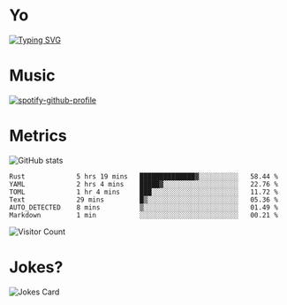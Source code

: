 # Yo

[![Typing SVG](https://readme-typing-svg.herokuapp.com?center=true&lines=Hel++l+o+wo+o+++r+l+++++++++d;Rust;Substrate;Dust;Guts)](https://git.io/typing-svg)

# Music

[![spotify-github-profile](https://spotify-github-profile.vercel.app/api/view?uid=na5blcw6x0jzl3k1m6uxyyk3y&cover_image=true&theme=default&bar_color=276524&bar_color_cover=true)](https://github.com/kittinan/spotify-github-profile)

# Metrics

![GitHub stats](https://github-readme-stats.vercel.app/api?username=AwesomeIbex&count_private=true&show_icons=true&theme=cobalt)

<!--START_SECTION:waka-->

```text
Rust             5 hrs 19 mins   ██████████████▓░░░░░░░░░░   58.44 %
YAML             2 hrs 4 mins    █████▓░░░░░░░░░░░░░░░░░░░   22.76 %
TOML             1 hr 4 mins     ███░░░░░░░░░░░░░░░░░░░░░░   11.72 %
Text             29 mins         █▒░░░░░░░░░░░░░░░░░░░░░░░   05.36 %
AUTO_DETECTED    8 mins          ▒░░░░░░░░░░░░░░░░░░░░░░░░   01.49 %
Markdown         1 min           ░░░░░░░░░░░░░░░░░░░░░░░░░   00.21 %
```

<!--END_SECTION:waka-->

![Visitor Count](https://profile-counter.glitch.me/AwesomeIbex/count.svg)

# Jokes?

![Jokes Card](https://readme-jokes.vercel.app/api)

